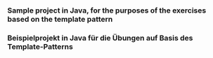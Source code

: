 ### Sample project in Java, for the purposes of the exercises based on the template pattern

### Beispielprojekt in Java für die Übungen auf Basis des Template-Patterns
